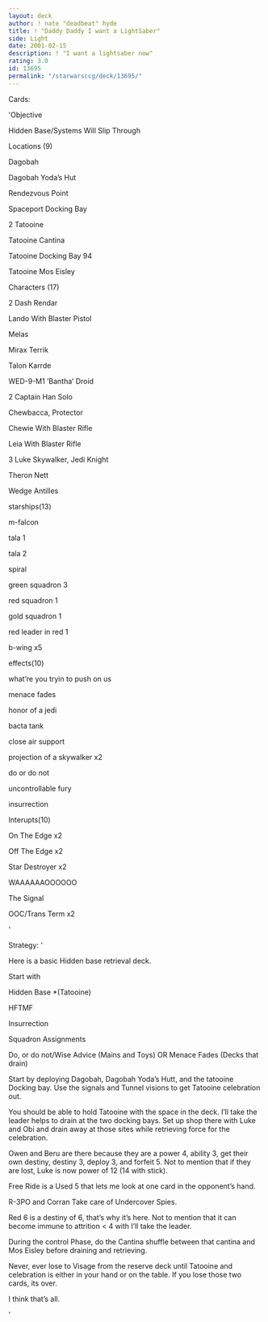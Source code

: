 ```yaml
---
layout: deck
author: ! nate "deadbeat" hyde
title: ! "Daddy Daddy I want a LightSaber"
side: Light
date: 2001-02-15
description: ! "I want a lightsaber now"
rating: 3.0
id: 13695
permalink: "/starwarsccg/deck/13695/"
---
```

Cards: 

'Objective 


Hidden Base/Systems Will Slip Through 


Locations (9) 


Dagobah 

Dagobah Yoda&#8217;s Hut 

Rendezvous Point 

Spaceport Docking Bay 

2 Tatooine 

Tatooine Cantina 

Tatooine Docking Bay 94 

Tatooine Mos Eisley 


Characters (17) 


2 Dash Rendar 

Lando With Blaster Pistol 

Melas 

Mirax Terrik 

Talon Karrde 

WED-9-M1 &#8217;Bantha&#8217; Droid 

2 Captain Han Solo 

Chewbacca, Protector 

Chewie With Blaster Rifle 

Leia With Blaster Rifle 

3 Luke Skywalker, Jedi Knight 

Theron Nett 

Wedge Antilles 


starships(13) 


m-falcon

tala 1 

tala 2 

spiral 

green squadron 3 

red squadron 1 

gold squadron 1 

red leader in red 1 

b-wing x5


effects(10) 


what&#8217;re you tryin to push on us 

menace fades 

honor of a jedi 

bacta tank 

close air support 

projection of a skywalker x2 

do or do not 

uncontrollable fury 

insurrection 


Interupts(10) 

On The Edge x2 

Off The Edge x2 

Star Destroyer x2 

WAAAAAAOOOOOO 

The Signal 

OOC/Trans Term x2 


'

Strategy: '

Here is a basic Hidden base retrieval deck. 

Start with 


Hidden Base *(Tatooine) 

HFTMF 

Insurrection 

Squadron Assignments 

Do, or do not/Wise Advice (Mains and Toys) OR Menace Fades (Decks that drain) 


Start by deploying Dagobah, Dagobah Yoda&#8217;s Hutt, and the tatooine Docking bay. Use the signals and Tunnel visions to get Tatooine celebration out. 


You should be able to hold Tatooine with the space in the deck. I&#8217;ll take the leader helps to drain at the two docking bays. Set up shop there with Luke and Obi and drain away at those sites while retrieving force for the celebration. 


Owen and Beru are there because they are a power 4, ability 3, get their own destiny, destiny 3, deploy 3, and forfeit 5. Not to mention that if they are lost, Luke is now power of 12 (14 with stick). 


Free Ride is a Used 5 that lets me look at one card in the opponent&#8217;s hand. 


R-3PO and Corran Take care of Undercover Spies. 


Red 6 is a destiny of 6, that&#8217;s why it&#8217;s here. Not to mention that it can become immune to attrition < 4 with I&#8217;ll take the leader. 


During the control Phase, do the Cantina shuffle between that cantina and Mos Eisley before draining and retrieving. 


Never, ever lose to Visage from the reserve deck until Tatooine and celebration is either in your hand or on the table. If you lose those two cards, its over. 


I think that&#8217;s all. 

'
